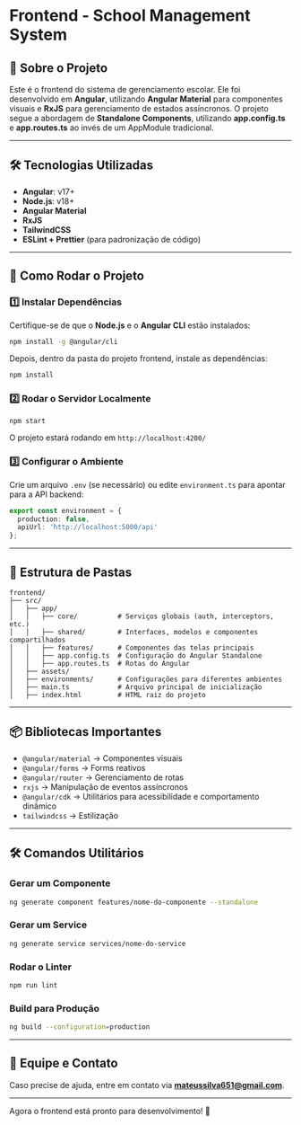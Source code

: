 # Frontend - School Management System

## 📌 Sobre o Projeto
Este é o frontend do sistema de gerenciamento escolar. Ele foi desenvolvido em **Angular**, utilizando **Angular Material** para componentes visuais e **RxJS** para gerenciamento de estados assíncronos. O projeto segue a abordagem de **Standalone Components**, utilizando **app.config.ts** e **app.routes.ts** ao invés de um AppModule tradicional.

---

## 🛠️ Tecnologias Utilizadas
- **Angular**: v17+
- **Node.js**: v18+
- **Angular Material**
- **RxJS**
- **TailwindCSS**
- **ESLint + Prettier** (para padronização de código)

---

## 🚀 Como Rodar o Projeto

### 1️⃣ Instalar Dependências
Certifique-se de que o **Node.js** e o **Angular CLI** estão instalados:
```sh
npm install -g @angular/cli
```

Depois, dentro da pasta do projeto frontend, instale as dependências:
```sh
npm install
```

### 2️⃣ Rodar o Servidor Localmente
```sh
npm start
```
O projeto estará rodando em `http://localhost:4200/`

### 3️⃣ Configurar o Ambiente
Crie um arquivo `.env` (se necessário) ou edite `environment.ts` para apontar para a API backend:
```ts
export const environment = {
  production: false,
  apiUrl: 'http://localhost:5000/api'
};
```

---

## 📂 Estrutura de Pastas
```
frontend/
├── src/
│   ├── app/
│   │   ├── core/          # Serviços globais (auth, interceptors, etc.)
│   │   ├── shared/        # Interfaces, modelos e componentes compartilhados
│   │   ├── features/      # Componentes das telas principais
│   │   ├── app.config.ts  # Configuração do Angular Standalone
│   │   ├── app.routes.ts  # Rotas do Angular
│   ├── assets/
│   ├── environments/      # Configurações para diferentes ambientes
│   ├── main.ts            # Arquivo principal de inicialização
│   ├── index.html         # HTML raiz do projeto
```

---

## 📦 Bibliotecas Importantes
- `@angular/material` → Componentes visuais
- `@angular/forms` → Forms reativos
- `@angular/router` → Gerenciamento de rotas
- `rxjs` → Manipulação de eventos assíncronos
- `@angular/cdk` → Utilitários para acessibilidade e comportamento dinâmico
- `tailwindcss` → Estilização

---

## 🛠️ Comandos Utilitários
### Gerar um Componente
```sh
ng generate component features/nome-do-componente --standalone
```

### Gerar um Service
```sh
ng generate service services/nome-do-service
```

### Rodar o Linter
```sh
npm run lint
```

### Build para Produção
```sh
ng build --configuration=production
```

---

## 👥 Equipe e Contato
Caso precise de ajuda, entre em contato via **mateussilva651@gmail.com**.

---

Agora o frontend está pronto para desenvolvimento! 🎉

